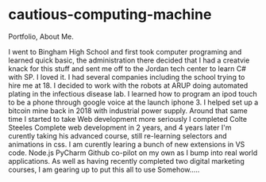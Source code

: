 # cautious-computing-machine
Portfolio, About Me. 


I went to Bingham High School and first took computer programing and learned quick basic, the administration there decided that I had a creatvie knack for this stuff and sent me off to the Jordan tech center to learn C# with SP. I loved it. I had several companies including the school trying to hire me at 18. I decided to work with the robots at ARUP doing automated plating in the infectious disease lab. I learned how to program an ipod touch to be a phone through google voice at the launch iphone 3. I helped set up a bitcoin mine back in 2018 with industrial power supply. Around that same time I started to take Web development more seriously I completed Colte Steeles Complete web development in 2 years, and 4 years later I'm curently taking his advanced course, still re-learning selectors and animations in css. I am curently learing a bunch of new extensions in VS code. Node.js PyCharm Github co-pilot on my own as I bump into real world applications. As well as having recently completed two digital marketing courses, I am gearing up to put this all to use Somehow.....
